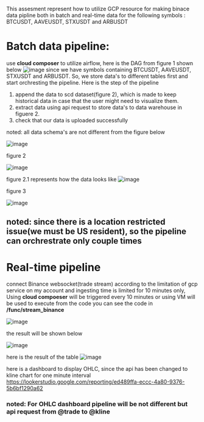 This assesment represent how to utilize GCP resource for making binace data pipline both in batch and real-time data for the following symbols : BTCUSDT, AAVEUSDT, STXUSDT and ARBUSDT

# Batch data pipeline:

use **cloud composer** to utilize airflow, here is the DAG from figure 1 shown below
![image](https://github.com/Tinasavasapphavat/bittaza-test/assets/115886539/533f7819-7229-4706-85f8-e5e46fa4a9a6)
since we have symbols containing BTCUSDT, AAVEUSDT, STXUSDT and ARBUSDT. So, we store data's to different tables first and start orchresting the pipeline. Here is the step of the pipeline
1. append the data to scd dataset(figure 2), which is made to keep historical data in case that the user might need to visualize them.
2. extract data using api request to store data's to data warehouse in figuere 2.
3. check that our data is uploaded successfully

noted: all data schema's are not different from the figure below 

![image](https://github.com/Tinasavasapphavat/bittaza-test/assets/115886539/56365f4d-e3ef-402c-98fe-5dcaa7dfe4e5) 



figure 2

![image](https://github.com/Tinasavasapphavat/bittaza-test/assets/115886539/65099817-e812-472f-a941-ff2bd928400a)




figure 2.1 represents how the data looks like
![image](https://github.com/Tinasavasapphavat/bittaza-test/assets/115886539/68fffe1f-df92-4c81-abdb-31decf0e49b0)


figure 3

![image](https://github.com/Tinasavasapphavat/bittaza-test/assets/115886539/1abbecd9-c992-4bf5-957d-922793f2c3b1)
## noted: since there is a location restricted issue(we must be US resident), so the pipeline can orchrestrate only couple times


# Real-time pipeline
connect Binance websocket(trade stream)
according to the limitation of gcp service on my account and ingesting time is limited for 10 minutes only, Using **cloud compoeser** will be triggered every 10 minutes or using VM will be used to execute from the code you can see the code  in **/func/stream_binance** 

![image](https://github.com/Tinasavasapphavat/bittaza-test/assets/115886539/35a93804-5522-46fc-a837-137bfd32817c)

the result will be shown below

![image](https://github.com/Tinasavasapphavat/bittaza-test/assets/115886539/d02ed578-cb3e-43e6-847e-a004871b1777)

here is the result of the table
![image](https://github.com/Tinasavasapphavat/bittaza-test/assets/115886539/ae686afa-84b3-463a-8695-6066f7178269)

here is a dashboard to display OHLC, since the api has been changed to kline chart for one minute interval
https://lookerstudio.google.com/reporting/ed489ffa-eccc-4a80-9376-5b6bf1290a62

### noted: For OHLC dashboard pipeline will be not different but api request from @trade to @kline









